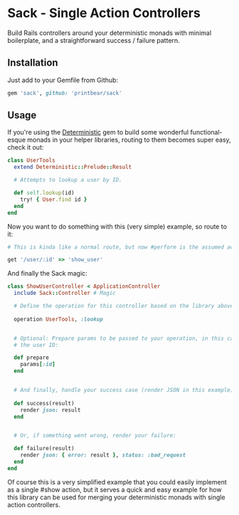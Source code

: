 # Sack - Single Action Controllers

Build Rails controllers around your deterministic monads with minimal
boilerplate, and a straightforward success / failure pattern.

## Installation

Just add to your Gemfile from Github:

```ruby
gem 'sack', github: 'printbear/sack'
```

## Usage

If you're using the [Deterministic](https://github.com/pzol/deterministic)
gem to build some wonderful functional-esque monads in your helper libraries,
routing to them becomes super easy, check it out:

```ruby
class UserTools
  extend Deterministic::Prelude::Result

  # Attempts to lookup a user by ID.

  def self.lookup(id)
    try! { User.find id }
  end
end
```

Now you want to do something with this (very simple) example, so route to it:

```ruby
# This is kinda like a normal route, but now #perform is the assumed action.

get '/user/:id' => 'show_user'
```

And finally the Sack magic:

```ruby
class ShowUserController < ApplicationController
  include Sack::Controller # Magic

  # Define the operation for this controller based on the library above:
 
  operation UserTools, :lookup


  # Optional: Prepare params to be passed to your operation, in this case,
  # the user ID:

  def prepare
    params[:id]
  end


  # And finally, handle your success case (render JSON in this example):
  
  def success(result)
    render json: result
  end


  # Or, if something went wrong, render your failure:

  def failure(result)
    render json: { error: result }, status: :bad_request
  end
end
```

Of course this is a very simplified example that you could easily implement
as a single #show action, but it serves a quick and easy example for how
this library can be used for merging your deterministic monads with
single action controllers.
